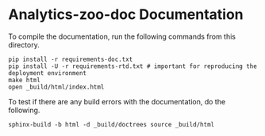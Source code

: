 # Analytics-zoo-doc Documentation

To compile the documentation, run the following commands from this directory.

```
pip install -r requirements-doc.txt
pip install -U -r requirements-rtd.txt # important for reproducing the deployment environment
make html
open _build/html/index.html
```

To test if there are any build errors with the documentation, do the following.

```
sphinx-build -b html -d _build/doctrees source _build/html
